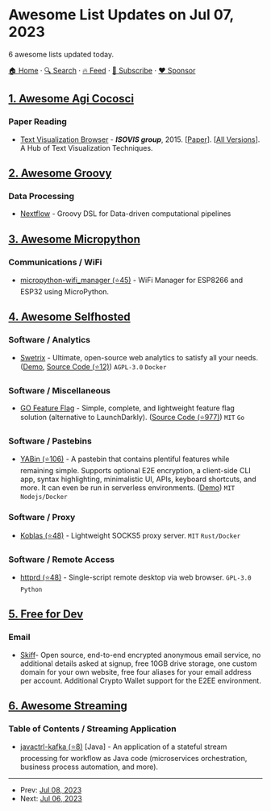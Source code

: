# Awesome List Updates on Jul 07, 2023

6 awesome lists updated today.

[🏠 Home](/README.md) · [🔍 Search](https://www.trackawesomelist.com/search/) · [🔥 Feed](https://www.trackawesomelist.com/rss.xml) · [📮 Subscribe](https://trackawesomelist.us17.list-manage.com/subscribe?u=d2f0117aa829c83a63ec63c2f&id=36a103854c) · [❤️  Sponsor](https://github.com/sponsors/theowenyoung)



## [1. Awesome Agi Cocosci](/content/YuzheSHI/awesome-agi-cocosci/README.md)

### Paper Reading

*   [Text Visualization Browser](https://textvis.lnu.se/) - ***ISOVIS group***, 2015. \[[Paper](https://cs.lnu.se/isovis/pubs/docs/kucher-pacificvis15-postprint.pdf)]. \[[All Versions](https://scholar.google.com/scholar?cluster=7000995325728444282\&hl=en\&as_sdt=0,5)]. A Hub of Text Visualization Techniques.

## [2. Awesome Groovy](/content/kdabir/awesome-groovy/README.md)

### Data Processing

*   [Nextflow](https://www.nextflow.io/) - Groovy DSL for Data-driven computational pipelines

## [3. Awesome Micropython](/content/mcauser/awesome-micropython/README.md)

### Communications / WiFi

*   [micropython-wifi\_manager (⭐45)](https://github.com/ferreira-igor/micropython-wifi_manager) - WiFi Manager for ESP8266 and ESP32 using MicroPython.

## [4. Awesome Selfhosted](/content/awesome-selfhosted/awesome-selfhosted/README.md)

### Software / Analytics

*   [Swetrix](https://swetrix.com/) - Ultimate, open-source web analytics to satisfy all your needs. ([Demo](https://swetrix.com/projects/STEzHcB1rALV), [Source Code (⭐12)](https://github.com/Swetrix/selfhosting)) `AGPL-3.0` `Docker`

### Software / Miscellaneous

*   [GO Feature Flag](https://gofeatureflag.org) - Simple, complete, and lightweight feature flag solution (alternative to LaunchDarkly). ([Source Code (⭐977)](https://github.com/thomaspoignant/go-feature-flag)) `MIT` `Go`

### Software / Pastebins

*   [YABin (⭐106)](https://github.com/Yureien/YABin) - A pastebin that contains plentiful features while remaining simple. Supports optional E2E encryption, a client-side CLI app, syntax highlighting, minimalistic UI, APIs, keyboard shortcuts, and more. It can even be run in serverless environments. ([Demo](https://bin.sohamsen.me/)) `MIT` `Nodejs/Docker`

### Software / Proxy

*   [Koblas (⭐48)](https://github.com/ynuwenhof/koblas) - Lightweight SOCKS5 proxy server. `MIT` `Rust/Docker`

### Software / Remote Access

*   [httprd (⭐48)](https://github.com/bitrate16/httprd) - Single-script remote desktop via web browser. `GPL-3.0` `Python`

## [5. Free for Dev](/content/ripienaar/free-for-dev/README.md)

### Email

*   [Skiff](https://skiff.com/)- Open source, end-to-end encrypted anonymous email service, no additional details asked at signup, free 10GB drive storage, one custom domain for your own website, free four aliases for your email address per account. Additional Crypto Wallet support for the E2EE environment.

## [6. Awesome Streaming](/content/manuzhang/awesome-streaming/README.md)

### Table of Contents / Streaming Application

*   [javactrl-kafka (⭐8)](https://github.com/javactrl/javactrl-kafka) \[Java] - An application of a stateful stream processing for workflow as Java code (microservices orchestration, business process automation, and more).

---

- Prev: [Jul 08, 2023](/content/2023/07/08/README.md)
- Next: [Jul 06, 2023](/content/2023/07/06/README.md)